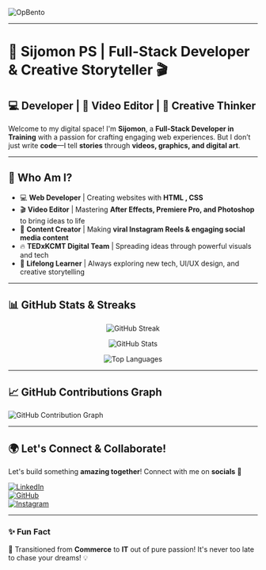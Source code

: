 ![OpBento](https://firebasestorage.googleapis.com/v0/b/smartkaksha-fe32c.appspot.com/o/opbento%2Fsijomonps8e251.png?alt=media)

---

# 🚀 **Sijomon PS** | **Full-Stack Developer & Creative Storyteller** 🎬  

## **💻 Developer | 🎥 Video Editor | 🎨 Creative Thinker**  

Welcome to my digital space! I'm **Sijomon**, a **Full-Stack Developer in Training** with a passion for crafting engaging web experiences. But I don’t just write **code**—I tell **stories** through **videos, graphics, and digital art**.  

---

## **🌟 Who Am I?**  
- 💻 **Web Developer** | Creating websites with **HTML , CSS**  
- 🎬 **Video Editor** | Mastering **After Effects, Premiere Pro, and Photoshop** to bring ideas to life  
- 🎨 **Content Creator** | Making **viral Instagram Reels & engaging social media content**  
- 🔥 **TEDxKCMT Digital Team** | Spreading ideas through powerful visuals and tech  
- 🌱 **Lifelong Learner** | Always exploring new tech, UI/UX design, and creative storytelling  

---

## 📊 **GitHub Stats & Streaks**  

<p align="center">
  <img src="https://github-readme-streak-stats.herokuapp.com/?user=sijomonps&theme=radical" alt="GitHub Streak" />
</p>

<p align="center">
  <img src="https://github-readme-stats.vercel.app/api?username=sijomonps&show_icons=true&theme=radical" alt="GitHub Stats" />
</p>

<p align="center">
  <img src="https://github-readme-stats.vercel.app/api/top-langs/?username=sijomonps&layout=compact&theme=radical" alt="Top Languages" />
</p>

---

## 📈 **GitHub Contributions Graph**  

![GitHub Contribution Graph](https://github-readme-activity-graph.vercel.app/graph?username=sijomonps&theme=radical)

---

## 🌍 **Let's Connect & Collaborate!**  
Let's build something **amazing together**! Connect with me on **socials** 🚀  

[![LinkedIn](https://img.shields.io/badge/LinkedIn-%230077B5.svg?style=flat&logo=linkedin&logoColor=white)](https://www.linkedin.com/in/sijomonps)  
[![GitHub](https://img.shields.io/badge/GitHub-%23121011.svg?style=flat&logo=github&logoColor=white)](https://github.com/sijomonps)  
[![Instagram](https://img.shields.io/badge/Instagram-%23E4405F.svg?style=flat&logo=instagram&logoColor=white)](https://www.instagram.com/zeejo.ae/) 

---

### ✨ **Fun Fact**  
🚀 Transitioned from **Commerce** to **IT** out of pure passion! It's never too late to chase your dreams! 💡

